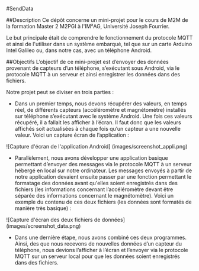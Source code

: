 #SendData

##Description
Ce dépôt concerne un mini-projet pour le cours de M2M de la formation Master 2 M2PGI à l'IM²AG, Université Joseph Fourrier.

Le but principale était de comprendre le fonctionnement du protocole MQTT et ainsi de l'utiliser dans un système embarqué, tel que sur un carte Arduino Intel Galileo ou, dans notre cas, avec un téléphone Android.

##Objectifs
L’objectif de ce mini-projet est d’envoyer des données provenant de capteurs d’un téléphone, s’exécutant sous Android, via le protocole MQTT à un serveur et ainsi enregistrer les données dans des fichiers.

Notre projet peut se diviser en trois parties :

* Dans un premier temps, nous devons récupérer des valeurs, en temps réel, de différents capteurs (accéléromètre et magnétomètre) installés sur téléphone s’exécutant avec le système Android. Une fois ces valeurs récupéré, il a fallait les afficher à l’écran. Il faut donc que les valeurs affichés soit actualisées à chaque fois qu’un capteur a une nouvelle valeur. Voici un capture écran de l’application : 

![Capture d'écran de l'application Android] (images/screenshot_appli.png)

* Parallèlement, nous avons développer une application basique permettant d’envoyer des messages via le protocole MQTT à un serveur hébergé en local sur notre ordinateur. Les messages envoyés à partir de notre application devaient ensuite passer par une fonction permettant le formatage des données avant qu'elles soient enregistrés dans des fichiers (les informations concernant l’accéléromètre devant être séparée des informations concernant le magnétomètre). Voici un exemple du contenu de ces deux fichiers (les données sont formatés de manière très basique) :

![Capture d'écran des deux fichiers de données] (images/screenshot_data.png)

* Dans une dernière étape, nous avons combiné ces deux programmes. Ainsi, des que nous recevons de nouvelles données d’un capteur du téléphone, nous devions l’afficher à l’écran et l’envoyer via le protocole MQTT sur un serveur local pour que les données soient enregistrés dans des fichiers.
